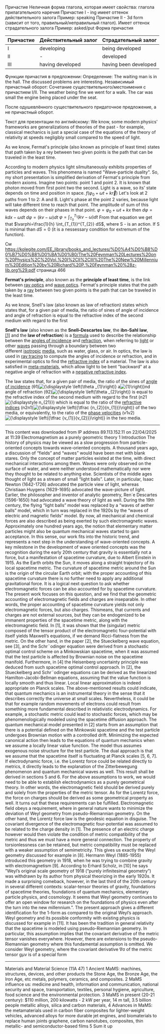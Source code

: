Причастие
Неличная форма глагола, которая имеет свойства:
глагола
прилагательного
наречия
Причастие I - ing имеет оттенок действительного залога
Пример: speaking
Причастие II - 3d form (зависит от того, правильный/неправильный глагол). Имеет оттенок страдательного залога
Пример: asked/put
Форма причастия

| Причастие | Действительный залог | Страдательный залог   |
| --------- | -------------------- | --------------------- |
| I         | developing           | being developed       |
| II        | -                    | developed             |
| III       | having developed     | having been developed |
Функции причастия в предложении:
Определение:
The waiting man is in the hall.
The discussed problems are interesting.
Независимый причастный оборот: Сочетание существительного/местоимения с причастием I/II.
The weather being fine we went for a walk.
The car was small the engine being placed under the seat.

После одушевлённого существительного придаточное предложение, а не причастный оборот.

Текст для презентации по английскому:
We know, some modern physics' frameworks are generalizations of theories of the past - for example, classical mechanics is just a special case of the equations of the theory of relativity at speeds negligibly small compared to the speed of light.

As we know, Fermat's principle (also known as principle of least time) states that path taken by a rey between two given points is the path that can be traveled in the least time.

According to modern physics light silmultaneously exhibits properties of particles and waves. This phenomena is named "Wave-particle duality". So, my short presentation is simplified derivation of Fermat's principle from modern axioms. 
Imagine two points: point 1 and point 2. It is known that photon moved from first point two the second. Light is a wave, so its' state depends on time and position in space. 
$f(\varphi_{0}+\omega t+k\vec{r})$
Let's look at 2 paths from 1 to 2: A and B. Light's phase at the point 2 varies, because light will take different time to reach that point. The amplitude of sum of this waves depends on their phases in that point.
$\varphi=\varphi_{0}+\omega t+kx$
then
$d\varphi= kdx-\omega dt$
$d\varphi=(kv-\omega)dt$
$\varphi=\int_{T_{0}}^{T_{1}} (kv-\omega)dt$
From that equation we get that
$\varphi=\frac{1}{h} \int_{T_{1}}^{T_{2}} dS$, where S - is an action. 
If S is minimal than $dS=0$ (it is a nessessary condition for extremum of the function).



См https://kolegite.com/EE_library/books_and_lectures/%D0%A4%D0%B8%D0%B7%D0%B8%D0%BA%D0%B0/The%20Feynman%20Lectures%20on%20Physics%2C%20Vol.%20I%2CII%2CIII%20The%20New%20Millennium%20Edition%20by%20Richard%20P.%20Feynman%20%28z-lib.org%29.pdf
страница 466

**Fermat's principle**, also known as the **principle of least time**, is the link between [ray optics](https://en.wikipedia.org/wiki/Geometrical_optics "Geometrical optics") and [wave optics](https://en.wikipedia.org/wiki/Physical_optics "Physical optics"). Fermat's principle states that the path taken by a [ray](https://en.wikipedia.org/wiki/Ray_\(optics\) "Ray (optics)") between two given points is the path that can be traveled in the least time.


As we know, Snell's law (also known as law of refraction) states which states that, for a given pair of media, the ratio of sines of angle of incidence and angle of refraction is equal to the refractive index of the second medium with regard to the first

**Snell's law** (also known as the **Snell–Descartes law**, the **ibn-Sahl** **law**,[[1]](https://en.wikipedia.org/wiki/Snell%27s_law#cite_note-1) and the **law of refraction**) is a [formula](https://en.wikipedia.org/wiki/Formula "Formula") used to describe the relationship between the [angles of incidence](https://en.wikipedia.org/wiki/Angle_of_incidence_\(optics\) "Angle of incidence (optics)") and [refraction](https://en.wikipedia.org/wiki/Refraction "Refraction"), when referring to [light](https://en.wikipedia.org/wiki/Light "Light") or other [waves](https://en.wikipedia.org/wiki/Wave "Wave") passing through a boundary between two different [isotropic](https://en.wikipedia.org/wiki/Isotropic "Isotropic") [media](https://en.wikipedia.org/wiki/Medium_\(optics\) "Medium (optics)"), such as water, glass, or air. In optics, the law is used in [ray tracing](https://en.wikipedia.org/wiki/Ray_tracing_\(physics\) "Ray tracing (physics)") to compute the angles of incidence or refraction, and in experimental optics to find the [refractive index](https://en.wikipedia.org/wiki/Refractive_index "Refractive index") of a material. The law is also satisfied in [meta-materials](https://en.wikipedia.org/wiki/Metamaterials#Negative_refractive_index "Metamaterials"), which allow light to be bent "backward" at a negative angle of refraction with a [negative refractive index](https://en.wikipedia.org/wiki/Refractive_index#Negative_refractive_index "Refractive index").

The law states that, for a given pair of media, the ratio of the sines of [angle of incidence](https://en.wikipedia.org/wiki/Angle_of_incidence_\(optics\) "Angle of incidence (optics)") (θ1)![{\displaystyle \left(\theta _{1}\right)}](https://wikimedia.org/api/rest_v1/media/math/render/svg/c963fa526860351e03f1647bb5c99abc22e8583f) a![{1}\right)}](https://wikimedia.org/api/rest_v1/media/math/render/svg/c963fa526860351e03f1647bb5c99abc22e8583f)nd angle of refraction (θ2)![{\displaystyle \left(\theta _{2}\right)}](https://wikimedia.org/api/rest_v1/media/math/render/svg/5f5f464a42bcc5f4817d0c574eefc7410cee5866) is equal to the refractive index of the second medium with regard to the first (n21![{\displaystyle n_{21}}](https://wikimedia.org/api/rest_v1/media/math/render/svg/5643f53447ac0f083e231a91d70839b11fe5293c)) which is equal to the ratio of the [refractive indices](https://en.wikipedia.org/wiki/Refractive_indices "Refractive indices") (n2n1)![{\displaystyle \left({\tfrac {n_{2}}{n_{1}}}\right)}](https://wikimedia.org/api/rest_v1/media/math/render/svg/9c11a5c90b6068c47db674266056adb2598c25c7) of the two media, or equivalently, to the ratio of the [phase velocities](https://en.wikipedia.org/wiki/Phase_velocities "Phase velocities") (v1v2)![{\displaystyle \left({\tfrac {v_{1}}{v_{2}}}\right)}](https://wikimedia.org/api/rest_v1/media/math/render/svg/6c96d58118108d9a2d473fbe263d8a01e18e1d56) in the two media.


________________
This content was downloaded from IP address 89.113.152.11 on 22/04/2025 at 11:39
Electromagnetism as a purely geometric theory
1 Introduction
The history of physics may be viewed as a slow progression from particle-oriented concepts towards
wave-oriented concepts. A thousand years ago, a discussion of “fields” and “waves” would have been
met with blank stares. Only the concept of matter particles existed at the time, with direct mechanical
interactions among them. Waves were only observed on the surface of water, and were neither understood
mathematically nor were they thought to be related to anything else. Scientists of the middle ages thought
of light as a stream of small “light balls”. Later, in particular, Isaac Newton (1642-1726) advocated the
particle view of light, whereas Christiaan Huygens (1629-1695) advocated the wave-picture of light.
Earlier, the philosopher and inventor of analytic geometry, Ren´e Descartes (1596-1650) had advocated
a wave theory of light as well. During the 19th century, the flying “light balls” model was replaced by
a “waves of aether balls” model, which in turn was replaced in the 1920s by the “waves of electric and
magnetic fields” model. By now, all mechanical and chemical forces are also described as being exerted
by such electromagnetic waves. Approximately one hundred years ago, the notion that elementary matter
particles might also be quantum mechanical waves started to gain acceptance. In this sense, our work
fits into the historic trend, and represents a next step in the understanding of wave-oriented concepts.
A key milestone in the development of wave oriented concepts was the recognition during the early
20th century that gravity is essentially not a force, but a manifestation of spacetime curvature, due to
Albert Einstein in 1915. As the Earth orbits the Sun, it moves along a straight trajectory of its local
spacetime metric. The curvature of spacetime metric around the Sun is the origin of the circular Earth
orbit; with the proper accounting of this spacetime curvature there is no further need to apply any
additional gravitational force. It is a logical next question to ask whether electromagnetic forces can
be also accounted for by spacetime curvature. The present work focuses on this question, and we find
that the geometric accounting of electromagnetic fields and charges are inseparable. In other words, the
proper accounting of spacetime curvature yields not only electromagnetic forces, but also charges. Thismeans, that currents and charges are not external sources, but they can be endogenized to be immanent
properties of the spacetime metric, along with the electromagnetic field.
In [1], it was shown that the (singular) metric composed of the tensor product of the electromagnetic
four-potential with itself yields Maxwell’s equations, if we demand Ricci-flatness from the metric. On
the other hand, in the paper [2], the Stueckelberg wave equation, see [3], and the Schr¨odinger equation
were derived from a stochastic optimal control scheme on a Minkowskian spacetime, when it was assumed
that the test particle is affected by Brownian noise on the spacetime manifold. Furthermore, in [4] the
Heisenberg uncertainty principle was deduced from such spacetime optimal control approach. In [2], the
Stueckelberg and Schr¨odinger equations can be derived as the linearized Hamilton-Jacobi-Bellman equations,
assuming that the value function is locally smooth and thus linear. Local linear approximation is
indeed appropriate on Planck scales.
The above-mentioned results could indicate, that quantum mechanics is an instrumental theory in the
sense that it describes correctly the universe at small scales. Nevertheless, it could be that for example
random movements of electrons could result from something more fundamental described in relativistic
electrodynamics. For example, a stochastic metric could lead to stochastic forces, which may be
phenomenologically modeled using the spacetime diffusion approach. The quantum mechanical model
presented in [2] starts from an assumption that there is a potential defined on the Minkowski spacetime
and the test particle undergoes Brownian motion with a controlled drift. Minimizing the expected
canonical action then leads to the equations of quantum mechanics when we assume a locally linear value
function. The model thus assumes exogenous noise structure for the test particle. The dual approach is
that we assume that the spacetime itself is fluctuating at Planck scales [5, 6, 7].
If electrodynamic force, i.e. the Lorentz force could be related directly to metrics, it directly leads
to the explanation of the Zitterbewegung phenomenon and quantum mechanical waves as well. This
result shall be derived in sections 5 and 6.
For the above assumptions to work, we would need to be able to establish electrodynamics as a purely
geometrical theory. In other words, the electromagnetic field should be derived purely and solely from
the properties of the metric tensor. As for the Lorentz force, the force on charges should be derived as
some geometrical property as well. It turns out that these requirements can be fulfilled. Electromagnetic
field obeys a requirement, where in general nature wants to minimize the deviation of Weyl geometry
from pseudo-Riemannian geometry. On the other hand, the Lorentz force law is the geodesic equation in
disguise.
The covariant divergence of the electromagnetic four-potential was assumed to be related to the charge
density in [1]. The presence of an electric charge however would then violate the condition of metric
compatibility of the metric and thus we must have a more general connection. The property of torsionlessness
can be retained, but metric compatibility must be replaced with a weaker assumption of
semimetricity. This gives us exactly the Weyl geometry discussed for example in [8]. Hermann Weyl
(1885-1955) introduced this geometry in 1918, when he was trying to combine gravity with electromagnetism
[9]. According to Erhard Scholz, in [10] he says ”Weyl’s original scale geometry of 1918 (“purely
infinitesimal geometry”) was withdrawn by its author from physical theorizing in the early 1920s. It
made a surprising comeback, however, in the last third of the 20th century in several different contexts:
scalar-tensor theories of gravity, foundations of spacetime theories, foundations of quantum mechanics,
elementary particle physics, and cosmology. It seems that Weyl geometry continues to offer an open
window for research on the foundations of physics even after the turn into the new millennium.”. The
present approach gives a different identification for the 1-form as compared to the original Weyl’s approach.
Weyl geometry and its possible conformity with existing physics is discussed for example in [11].
It has been the tradition in general relativity that the spacetime is modeled using pseudo-Riemannian geometry.
In particular, this assumption implies that the covariant derivative of the metric tensor vanishes
everywhere. However, there are extensions to the pseudo-Riemannian geometry where this fundamental
assumption is omitted. We consider Weyl geometry, where the covariant derivative ∇σ of the metric
tensor gμν is of a special form
__________________________________________
Materials and Material Science (11A 47)
1 Ancient MaMS:
machines, structures, devices, and other products
the Stone Age, the Bronze Age, the Iron Age, etc
metals, polymers, ceramics, and composites.
2 MaMS influence us:
medicine and health, information and communication, national security and space, transportation, textiles, personal hygiene, agriculture, food science and the environmental protection.
3 MaMS in present (20-21 century):
$110 million, 200 kilowatts - 2 kW per year, 14 m tall, 3.5 billion people
metallic alloys, silica and carbon materials,
4 Advances in MaMS:
the metamaterials used in carbon fiber composites for lighter-weight vehicles, advanced alloys for more durable jet engines, and biomaterials to replace human joints
graphene, carbon nanotubes, composites, thin metallic- and semiconductor-based films
5 Sum it up
